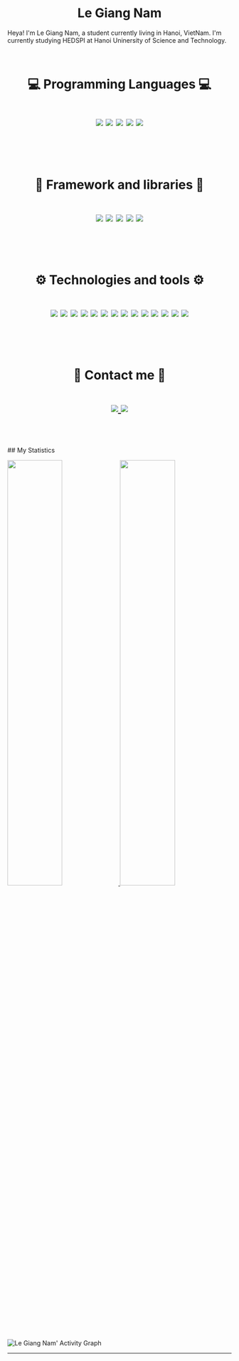 <h1 align="center">
  <b>Le Giang Nam</b>
</h1>

Heya! I'm Le Giang Nam, a student currently living in Hanoi, VietNam. I'm currently studying HEDSPI at Hanoi Uninersity of Science and Technology.

<br>

<p>
<div align="center">
<h1>💻 Programming Languages 💻<h1/>
  <img src="https://img.shields.io/badge/HTML5-E34F26?style=for-the-badge&logo=html5&logoColor=white">
  <img src="https://img.shields.io/badge/CSS3-1572B6?style=for-the-badge&logo=css3&logoColor=white">
  <img src="https://img.shields.io/badge/JavaScript-323330?style=for-the-badge&logo=javascript&logoColor=F7DF1E">
  <img src="https://img.shields.io/badge/Python-FFD43B?style=for-the-badge&logo=python&logoColor=blue">
  <img src="https://img.shields.io/badge/C-00599C?style=for-the-badge&logo=c&logoColor=white">
 <br />
 <br />
 <br />
 <h1>🚀 Framework and libraries 🚀<h1/>
  <img src="https://img.shields.io/badge/React-20232A?style=for-the-badge&logo=react&logoColor=61DAFB">
  <img src="https://img.shields.io/badge/next.js-000000?style=for-the-badge&logo=nextdotjs&logoColor=white">
  <img src="https://img.shields.io/badge/Node.js-339933?style=for-the-badge&logo=nodedotjs&logoColor=white">
  <img src="https://img.shields.io/badge/Express.js-000000?style=for-the-badge&logo=express&logoColor=white">
  <img src="https://img.shields.io/badge/Bootstrap-563D7C?style=for-the-badge&logo=bootstrap&logoColor=white">
   <br />
 <br />
 <br />
 <h1>⚙️ Technologies and tools ⚙️<h1/>
  <img src="https://img.shields.io/badge/Postman-FF6C37?style=for-the-badge&logo=Postman&logoColor=white">
  <img src="https://img.shields.io/badge/prettier-1A2C34?style=for-the-badge&logo=prettier&logoColor=F7BA3E">
  <img src="https://img.shields.io/badge/Vercel-000000?style=for-the-badge&logo=vercel&logoColor=white">
  <img src="https://img.shields.io/badge/eslint-3A33D1?style=for-the-badge&logo=eslint&logoColor=white">
  <img src="https://img.shields.io/badge/MySQL-005C84?style=for-the-badge&logo=mysql&logoColor=white">
  <img src="https://img.shields.io/badge/Prisma-3982CE?style=for-the-badge&logo=Prisma&logoColor=white">
  <img src="https://img.shields.io/badge/firebase-ffca28?style=for-the-badge&logo=firebase&logoColor=black">
  <img src="https://img.shields.io/badge/Microsoft%20SQL%20Server-CC2927?style=for-the-badge&logo=microsoft%20sql%20server&logoColor=white">
  <img src="https://img.shields.io/badge/PostgreSQL-316192?style=for-the-badge&logo=postgresql&logoColor=white">
  <img src="https://img.shields.io/badge/GIT-E44C30?style=for-the-badge&logo=git&logoColor=white">
  <img src="https://img.shields.io/badge/Font_Awesome-339AF0?style=for-the-badge&logo=fontawesome&logoColor=white">
  <img src="https://img.shields.io/badge/GitHub%20Pages-222222?style=for-the-badge&logo=GitHub%20Pages&logoColor=white">
  <img src="https://img.shields.io/badge/Yarn-2C8EBB?style=for-the-badge&logo=yarn&logoColor=white">
  <img src="https://img.shields.io/badge/npm-CB3837?style=for-the-badge&logo=npm&logoColor=white">
   <br />
 <br />
 <br />
 <h1>📱 Contact me 📱<h1/>
  <a href="https://facebook.com/nam.le.1402">
  <img src="https://img.shields.io/badge/Facebook-1877F2?style=for-the-badge&logo=facebook&logoColor=white">
  <a/>
  <a href="https://github.com/rzngnam1402/">
  <img src="https://img.shields.io/badge/GitHub-100000?style=for-the-badge&logo=github&logoColor=white">
  <a/>
</div>
</p>
 <br />
 <br />
 <br />
## My Statistics

<br/>
<p align="left">
  <a href="https://github.com/rzngnam1402/">
  <img width="49.5%" src="https://github-readme-stats.vercel.app/api?username=rzngnam1402&show_icons=true&theme=gruvbox&hide_border=true" />
    <img width="49.5%" src="https://github-readme-streak-stats.herokuapp.com/?user=rzngnam1402&theme=gruvbox&hide_border=true" />
  </a>
</p>
<br>

![Le Giang Nam' Activity Graph](https://activity-graph.herokuapp.com/graph?username=rzngnam1402&custom_title=Le%20Giang%20Nam%20Contribution%20Graph&theme=gruvbox&bg_color=282828&hide_border=true&line=d1a01f&point=c58545)

------
